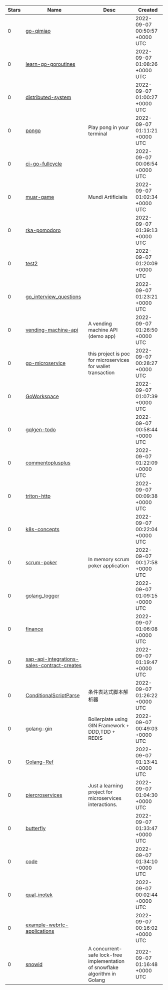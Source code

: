 | Stars | Name | Desc | Created | 
| ----- | ------- | ------------- | ------------- |
| 0 | [go-qimiao](https://github.com/oublie6/go-qimiao) |  | 2022-09-07 00:50:57 +0000 UTC |
| 0 | [learn-go-goroutines](https://github.com/rasyidev/learn-go-goroutines) |  | 2022-09-07 01:08:26 +0000 UTC |
| 0 | [distributed-system](https://github.com/gim-hangil/distributed-system) |  | 2022-09-07 01:00:27 +0000 UTC |
| 0 | [pongo](https://github.com/qsymmachus/pongo) | Play pong in your terminal | 2022-09-07 01:11:21 +0000 UTC |
| 0 | [ci-go-fullcycle](https://github.com/LeoDev0/ci-go-fullcycle) |  | 2022-09-07 00:06:54 +0000 UTC |
| 0 | [muar-game](https://github.com/rhymald/muar-game) | Mundi Artificialis | 2022-09-07 01:02:34 +0000 UTC |
| 0 | [rka-pomodoro](https://github.com/rkaraujo/rka-pomodoro) |  | 2022-09-07 01:39:13 +0000 UTC |
| 0 | [test2](https://github.com/Yagihuhu/test2) |  | 2022-09-07 01:20:09 +0000 UTC |
| 0 | [go_interview_questions](https://github.com/danvergara/go_interview_questions) |  | 2022-09-07 01:23:21 +0000 UTC |
| 0 | [vending-machine-api](https://github.com/mehiX/vending-machine-api) | A vending machine API (demo app) | 2022-09-07 01:26:50 +0000 UTC |
| 0 | [go-microservice](https://github.com/Calmantara/go-microservice) | this project is poc for microservices for wallet transaction | 2022-09-07 00:28:27 +0000 UTC |
| 0 | [GoWorkspace](https://github.com/ricardogayer/GoWorkspace) |  | 2022-09-07 01:07:39 +0000 UTC |
| 0 | [gqlgen-todo](https://github.com/clovery/gqlgen-todo) |  | 2022-09-07 00:58:44 +0000 UTC |
| 0 | [commentoplusplus](https://github.com/cbdm/commentoplusplus) |  | 2022-09-07 01:22:09 +0000 UTC |
| 0 | [triton-http](https://github.com/n6garcia/triton-http) |  | 2022-09-07 00:09:38 +0000 UTC |
| 0 | [k8s-concepts](https://github.com/jvpteixeira/k8s-concepts) |  | 2022-09-07 00:22:04 +0000 UTC |
| 0 | [scrum-poker](https://github.com/bernardo-zuchowski/scrum-poker) | In memory scrum poker application | 2022-09-07 00:17:58 +0000 UTC |
| 0 | [golang_logger](https://github.com/thomascwei/golang_logger) |  | 2022-09-07 01:09:15 +0000 UTC |
| 0 | [finance](https://github.com/Oremiro/finance) |  | 2022-09-07 01:06:08 +0000 UTC |
| 0 | [sap-api-integrations-sales-contract-creates](https://github.com/latonaio/sap-api-integrations-sales-contract-creates) |  | 2022-09-07 01:19:47 +0000 UTC |
| 0 | [ConditionalScriptParse](https://github.com/xwatsonmai/ConditionalScriptParse) | 条件表达式脚本解析器 | 2022-09-07 01:26:22 +0000 UTC |
| 0 | [golang-gin](https://github.com/castmetal/golang-gin) | Boilerplate using GIN Framework + DDD,TDD + REDIS | 2022-09-07 00:49:03 +0000 UTC |
| 0 | [Golang-Ref](https://github.com/tiatki/Golang-Ref) |  | 2022-09-07 01:13:41 +0000 UTC |
| 0 | [piercroservices](https://github.com/PierBusDev/piercroservices) | Just a learning project for microservices interactions. | 2022-09-07 01:04:30 +0000 UTC |
| 0 | [butterfly](https://github.com/impossible98/butterfly) |  | 2022-09-07 01:33:47 +0000 UTC |
| 0 | [code](https://github.com/thineisan/code) |  | 2022-09-07 01:34:10 +0000 UTC |
| 0 | [qual_inotek](https://github.com/dennis2908/qual_inotek) |  | 2022-09-07 00:02:44 +0000 UTC |
| 0 | [example-webrtc-applications](https://github.com/hanhyeonkyu/example-webrtc-applications) |  | 2022-09-07 00:16:02 +0000 UTC |
| 0 | [snowid](https://github.com/guoyk93/snowid) | A concurrent-safe lock-free implementation of snowflake algorithm in Golang | 2022-09-07 01:16:48 +0000 UTC |

